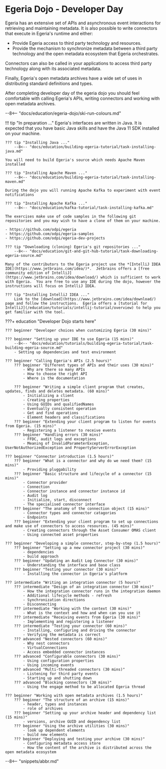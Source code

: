 <!-- SPDX-License-Identifier: CC-BY-4.0 -->
<!-- Copyright Contributors to the ODPi Egeria project 2020. -->

# Egeria Dojo - Developer Day

Egeria has an extensive set of APIs and asynchronous event interactions for retrieving and maintaining metadata.    It is also possible to write connectors that execute in Egeria's runtime and either:

- Provide Egeria access to third party technology and resources.
- Provide the mechanism to synchronize metadata between a third party technology and the open metadata ecosystem that Egeria orchestrates.

Connectors can also be called in your applications to access third party technology along with its associated metadata.

Finally, Egeria's open metadata archives have a wide set of uses in distributing standard definitions and types.

After completing developer day of the egeria dojo you should feel comfortable with calling Egeria's APIs, writing connectors and working with open metadata archives.

--8<-- "docs/education/egeria-dojo/ski-run-colours.md"

!!! tip "In preparation ..."
    Egeria's interfaces are written in Java.  It is expected that you have basic Java skills and have the Java 11 SDK installed on your machine.
    
    ??? tip "Installing Java ..."
        --8<-- "docs/education/building-egeria-tutorial/task-installing-java.md"

    You will need to build Egeria's source which needs Apache Maven installed
    
    ??? tip "Installing Apache Maven ..."
        --8<-- "docs/education/building-egeria-tutorial/task-installing-maven.md"

    During the dojo you will running Apache Kafka to experiment with event notifications
    
    ??? tip "Installing Apache Kafka ..."
        --8<-- "docs/education/kafka-tutorial/task-installing-kafka.md"

    The exercises make use of code samples in the following git repositories and you may wish to have a clone of them on your machine.
    
    - https://github.com/odpi/egeria
    - https://github.com/odpi/egeria-samples
    - https://github.com/odpi/egeria-dev-projects
    
    ??? tip "Downloading (cloning) Egeria's git repositories ..."
        --8<-- "docs/education/git-and-git-hub-tutorial/task-downloading-egeria-source.md"

    Many of the contributors to the Egeria project use the *[IntelliJ IDEA IDE](https://www.jetbrains.com/idea/)*.  Jetbrains offers a [free community edition of IntelliJ](https://www.jetbrains.com/idea/download/) which is sufficient to work with Egeria.  You are free to use any IDE during the dojo, however the instructions will focus on IntelliJ IDEA.

    ??? tip "Installing IntelliJ IDEA ..."
        Link to the [download](https://www.jetbrains.com/idea/download/) page and follow the instructions.  Egeria offers a [tutorial for IntelliJ](/education/tutorials/intellij-tutorial/overview) to help you get familiar with the tool.

???+ education "Developer Dojo starts here"

    ??? beginner "Developer choices when customizing Egeria (30 mins)"
    
    ??? beginner "Setting up your IDE to use Egeria (15 mins)"
        --8<-- "docs/education/tutorials/building-egeria-tutorial/task-building-egeria-source.md"
        - Setting up dependencies and test environment  

    ??? beginner "Calling Egeria's APIs (2.5 hours)"
        ??? beginner "Different types of APIs and their uses (30 mins)"
            - Why are there so many APIs
            - How to choose the right API
            - Where is the documentation
        
        ??? beginner "Writing a simple client program that creates, updates, finds and deletes metadata. (60 mins)"
            - Initializing a client
            - Creating properties
            - Using GUIDs and qualifiedNames
            - Eventually consistent operation
            - Get and find operations
            - Element headers and classifications
        ??? beginner "Extending your client program to listen for events from Egeria. (15 mins)"
            - Registering a listener to receive events
        ??? beginner "Handling errors (30 mins)"
            - FFDC, audit logs and exceptions
            - Meaning of InvalidParameterException, UserNotAuthorizedException and PropertyServerErrorException
    
    ??? beginner "Connector introduction (1.5 hours)"
        ??? beginner "What is a connector and why do we need them? (15 mins)"
            - Providing pluggability
        ??? beginner "Basic structure and lifecycle of a connector (15 mins)"
            - Connector provider
            - Connection
            - Connector instance and connector instance id
            - Audit log
            - Initialize, start, disconnect
            - The specialised connector interface
        ??? beginner "The anatomy of the connection object (15 mins)"
            - Connector types and connector catagories
            - Endpoints
        ??? beginner "Extending your client program to set up connections and make use of connectors to access resources. (45 mins)"
            - Creating connectors through the Asset Consumer OMAS client
            - Using connected asset properties
    
    ??? beginner "Developing a simple connector, step-by-step (1.5 hours)"
        ??? beginner "Setting up a new connector project (30 mins)"
            - dependencies
            - build approach
        ??? beginner "Updating an Audit Log Connector (30 mins)"
            - Understanding the interface and base class
        ??? beginner "Testing your connector (30 mins)"
            - Installing the connector in Egeria's platform
        
    ??? intermediate "Writing an integration connector (5 hours)"
        ??? intermediate "Design of an integration connector (30 mins)"
            - How the integration connector runs in the integration daemon
            - Additional lifecycle methods - refresh
            - Synchronization directions
            - Disconnecting
        ??? intermediate "Working with the context (30 mins)"
            - What is the context and how and when can you use it
        ??? intermediate "Receiving events from Egeria (30 mins)"
            - Implementing and registering a listener
        ??? intermediate "Testing your connector (60 mins)"
            - Installing, configuring and driving the connector
            - Verifying the metadata is correct
        ??? advanced "Nested connectors (60 mins)"
            - Why nest connectors
            - VirtualConnections
            - Access embedded connector instances
        ??? advanced "Configurable connectors (30 mins)"
            - Using configuration properties
            - Using incoming events
        ??? advanced "Multi-threaded connectors (30 mins)"
            - Listening for third party events
            - Starting up and shutting down
        ??? advanced "Blocking connectors (30 mins)"
            - Using the engage method to be allocated Egeria thread
        
    ??? beginner "Working with open metadata archives (1.5 hours)"
        ??? beginner "The structure of an archive (15 mins)"
            - header, types and instances
            - role of archives
        ??? beginner "Setting up your archive header and dependency list (15 mins)"
            - versions, archive GUID and dependency list
        ??? beginner "Using the archive utilities (30 mins)"
            - look up dependent elements
            - build new elements
        ??? beginner "Deploying and testing your archive (30 mins)"
            - Configuring metadata access store
            - How the content of the archive is distributed across the open metadata ecosystem



--8<-- "snippets/abbr.md"